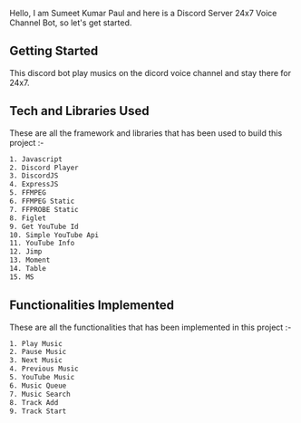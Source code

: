 Hello, I am Sumeet Kumar Paul and here is a Discord Server 24x7 Voice Channel Bot, so let's get started.

## Getting Started

This discord bot play musics on the dicord voice channel and stay there for 24x7.

## Tech and Libraries Used

These are all the framework and libraries that has been used to build this project :-

```bash
1. Javascript
2. Discord Player
3. DiscordJS
4. ExpressJS
5. FFMPEG
6. FFMPEG Static
7. FFPROBE Static
8. Figlet
9. Get YouTube Id
10. Simple YouTube Api
11. YouTube Info
12. Jimp
13. Moment
14. Table
15. MS
```

## Functionalities Implemented

These are all the functionalities that has been implemented in this project :-

```bash
1. Play Music
2. Pause Music
3. Next Music
4. Previous Music
5. YouTube Music
6. Music Queue
7. Music Search
8. Track Add
9. Track Start
```
